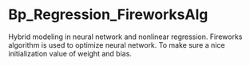 # Bp_Regression_FireworksAlg

Hybrid modeling in neural network and nonlinear regression. Fireworks algorithm is used to optimize neural network. To make sure a nice initialization value of weight and bias.
